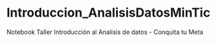 # Introduccion_AnalisisDatosMinTic
Notebook Taller Introducción al Analisis de datos - Conquita tu Meta
